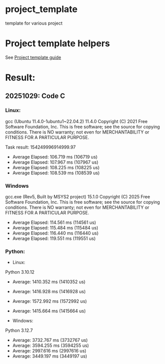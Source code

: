 # project_template
template for various project

# Project template helpers
See [Project template guide](docs/project_template_guide.md)

# Result:


## 20251029: Code C

### Linux:

gcc (Ubuntu 11.4.0-1ubuntu1~22.04.2) 11.4.0
Copyright (C) 2021 Free Software Foundation, Inc.
This is free software; see the source for copying conditions.  There is NO
warranty; not even for MERCHANTABILITY or FITNESS FOR A PARTICULAR PURPOSE.

Task result: 154249996914999.97
- Average Elapsed: 106.719 ms (106719 us)
- Average Elapsed: 107.967 ms (107967 us)
- Average Elapsed: 108.225 ms (108225 us)
- Average Elapsed: 108.539 ms (108539 us)

### Windows

gcc.exe (Rev5, Built by MSYS2 project) 15.1.0
Copyright (C) 2025 Free Software Foundation, Inc.
This is free software; see the source for copying conditions.  There is NO
warranty; not even for MERCHANTABILITY or FITNESS FOR A PARTICULAR PURPOSE.

- Average Elapsed: 114.561 ms (114561 us)
- Average Elapsed: 115.484 ms (115484 us)
- Average Elapsed: 116.440 ms (116440 us)
- Average Elapsed: 119.551 ms (119551 us)

### Python:

- Linux:

Python 3.10.12

- Average: 1410.352 ms (1410352 us)
- Average: 1416.928 ms (1416928 us)
- Average: 1572.992 ms (1572992 us)
- Average: 1415.664 ms (1415664 us)

- Windows:

Python 3.12.7

- Average: 3732.767 ms (3732767 us)
- Average: 3594.255 ms (3594255 us)
- Average: 2997.616 ms (2997616 us)
- Average: 3449.197 ms (3449197 us)

